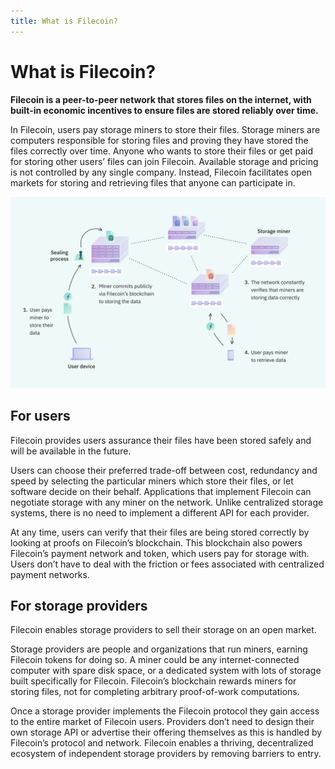 ```yaml
---
title: What is Filecoin?
---
```


# What is Filecoin?

**Filecoin is a peer-to-peer network that stores files on the internet, with built-in economic incentives to ensure files are stored reliably over time.**

In Filecoin, users pay storage miners to store their files. Storage miners are computers responsible for storing files and proving they have stored the files correctly over time. Anyone who wants to store their files or get paid for storing other users’ files can join Filecoin. Available storage and pricing is not controlled by any single company. Instead, Filecoin facilitates open markets for storing and retrieving files that anyone can participate in.

![Diagram showing a four-step process for storing data with Filecoin. First step: User pays miner to store their data. Second step: Miner commits publicly via Filecoin’s blockchain to storing the data. Third step: The network constantly verifies that miners are storing data correctly. Fourth step: User pays miner to retrieve data.](./images/what-is-filecoin.png)

## For users

Filecoin provides users assurance their files have been stored safely and will be available in the future.

Users can choose their preferred trade-off between cost, redundancy and speed by selecting the particular miners which store their files, or let software decide on their behalf. Applications that implement Filecoin can negotiate storage with any miner on the network. Unlike centralized storage systems, there is no need to implement a different API for each provider.

At any time, users can verify that their files are being stored correctly by looking at proofs on Filecoin’s blockchain. This blockchain also powers Filecoin’s payment network and token, which users pay for storage with. Users don’t have to deal with the friction or fees associated with centralized payment networks.

## For storage providers

Filecoin enables storage providers to sell their storage on an open market.

Storage providers are people and organizations that run miners, earning Filecoin tokens for doing so. A miner could be any internet-connected computer with spare disk space, or a dedicated system with lots of storage built specifically for Filecoin. Filecoin’s blockchain rewards miners for storing files, not for completing arbitrary proof-of-work computations.

Once a storage provider implements the Filecoin protocol they gain access to the entire market of Filecoin users. Providers don’t need to design their own storage API or advertise their offering themselves as this is handled by Filecoin’s protocol and network. Filecoin enables a thriving, decentralized ecosystem of independent storage providers by removing barriers to entry.
